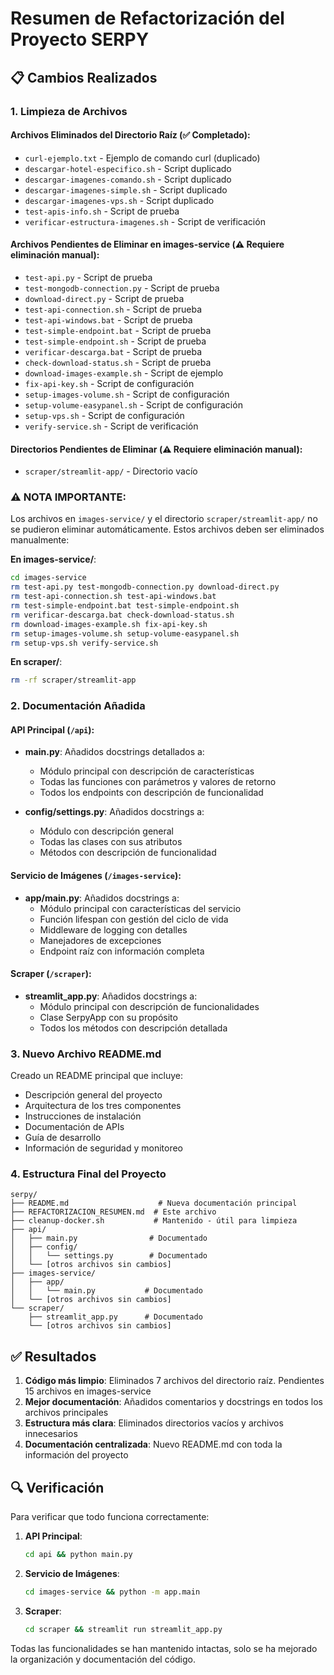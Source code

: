 # Resumen de Refactorización del Proyecto SERPY

## 📋 Cambios Realizados

### 1. Limpieza de Archivos

#### Archivos Eliminados del Directorio Raíz (✅ Completado):
- `curl-ejemplo.txt` - Ejemplo de comando curl (duplicado)
- `descargar-hotel-especifico.sh` - Script duplicado
- `descargar-imagenes-comando.sh` - Script duplicado
- `descargar-imagenes-simple.sh` - Script duplicado
- `descargar-imagenes-vps.sh` - Script duplicado
- `test-apis-info.sh` - Script de prueba
- `verificar-estructura-imagenes.sh` - Script de verificación

#### Archivos Pendientes de Eliminar en images-service (⚠️ Requiere eliminación manual):
- `test-api.py` - Script de prueba
- `test-mongodb-connection.py` - Script de prueba
- `download-direct.py` - Script de prueba
- `test-api-connection.sh` - Script de prueba
- `test-api-windows.bat` - Script de prueba
- `test-simple-endpoint.bat` - Script de prueba
- `test-simple-endpoint.sh` - Script de prueba
- `verificar-descarga.bat` - Script de prueba
- `check-download-status.sh` - Script de prueba
- `download-images-example.sh` - Script de ejemplo
- `fix-api-key.sh` - Script de configuración
- `setup-images-volume.sh` - Script de configuración
- `setup-volume-easypanel.sh` - Script de configuración
- `setup-vps.sh` - Script de configuración
- `verify-service.sh` - Script de verificación

#### Directorios Pendientes de Eliminar (⚠️ Requiere eliminación manual):
- `scraper/streamlit-app/` - Directorio vacío

### ⚠️ NOTA IMPORTANTE:
Los archivos en `images-service/` y el directorio `scraper/streamlit-app/` no se pudieron eliminar automáticamente. 
Estos archivos deben ser eliminados manualmente:

**En images-service/**:
```bash
cd images-service
rm test-api.py test-mongodb-connection.py download-direct.py
rm test-api-connection.sh test-api-windows.bat
rm test-simple-endpoint.bat test-simple-endpoint.sh
rm verificar-descarga.bat check-download-status.sh
rm download-images-example.sh fix-api-key.sh
rm setup-images-volume.sh setup-volume-easypanel.sh
rm setup-vps.sh verify-service.sh
```

**En scraper/**:
```bash
rm -rf scraper/streamlit-app
```

### 2. Documentación Añadida

#### API Principal (`/api`):
- **main.py**: Añadidos docstrings detallados a:
  - Módulo principal con descripción de características
  - Todas las funciones con parámetros y valores de retorno
  - Todos los endpoints con descripción de funcionalidad
  
- **config/settings.py**: Añadidos docstrings a:
  - Módulo con descripción general
  - Todas las clases con sus atributos
  - Métodos con descripción de funcionalidad

#### Servicio de Imágenes (`/images-service`):
- **app/main.py**: Añadidos docstrings a:
  - Módulo principal con características del servicio
  - Función lifespan con gestión del ciclo de vida
  - Middleware de logging con detalles
  - Manejadores de excepciones
  - Endpoint raíz con información completa

#### Scraper (`/scraper`):
- **streamlit_app.py**: Añadidos docstrings a:
  - Módulo principal con descripción de funcionalidades
  - Clase SerpyApp con su propósito
  - Todos los métodos con descripción detallada

### 3. Nuevo Archivo README.md

Creado un README principal que incluye:
- Descripción general del proyecto
- Arquitectura de los tres componentes
- Instrucciones de instalación
- Documentación de APIs
- Guía de desarrollo
- Información de seguridad y monitoreo

### 4. Estructura Final del Proyecto

```
serpy/
├── README.md                    # Nueva documentación principal
├── REFACTORIZACION_RESUMEN.md  # Este archivo
├── cleanup-docker.sh           # Mantenido - útil para limpieza
├── api/
│   ├── main.py                # Documentado
│   ├── config/
│   │   └── settings.py        # Documentado
│   └── [otros archivos sin cambios]
├── images-service/
│   ├── app/
│   │   └── main.py           # Documentado
│   └── [otros archivos sin cambios]
└── scraper/
    ├── streamlit_app.py      # Documentado
    └── [otros archivos sin cambios]
```

## ✅ Resultados

1. **Código más limpio**: Eliminados 7 archivos del directorio raíz. Pendientes 15 archivos en images-service
2. **Mejor documentación**: Añadidos comentarios y docstrings en todos los archivos principales
3. **Estructura más clara**: Eliminados directorios vacíos y archivos innecesarios
4. **Documentación centralizada**: Nuevo README.md con toda la información del proyecto

## 🔍 Verificación

Para verificar que todo funciona correctamente:

1. **API Principal**:
   ```bash
   cd api && python main.py
   ```

2. **Servicio de Imágenes**:
   ```bash
   cd images-service && python -m app.main
   ```

3. **Scraper**:
   ```bash
   cd scraper && streamlit run streamlit_app.py
   ```

Todas las funcionalidades se han mantenido intactas, solo se ha mejorado la organización y documentación del código.
